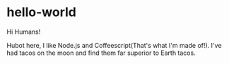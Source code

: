 # hello-world

Hi Humans!

Hubot here, I like Node.js and Coffeescript(That's what I'm made of!).
I've had tacos on the moon and find them far superior to Earth tacos.
